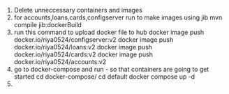 1. Delete unneccessary containers and images
2. for accounts,loans,cards,configserver run to make images using jib
mvn compile jib:dockerBuild
3. run this command to upload docker file to hub
docker image push docker.io/riya0524/configserver:v2 
docker image push docker.io/riya0524/loans:v2
docker image push docker.io/riya0524/cards:v2
docker image push docker.io/riya0524/accounts:v2
4. go to docker-compose and run - so that containers are going to get started
cd docker-compose/
cd default
docker compose up -d
5. 



